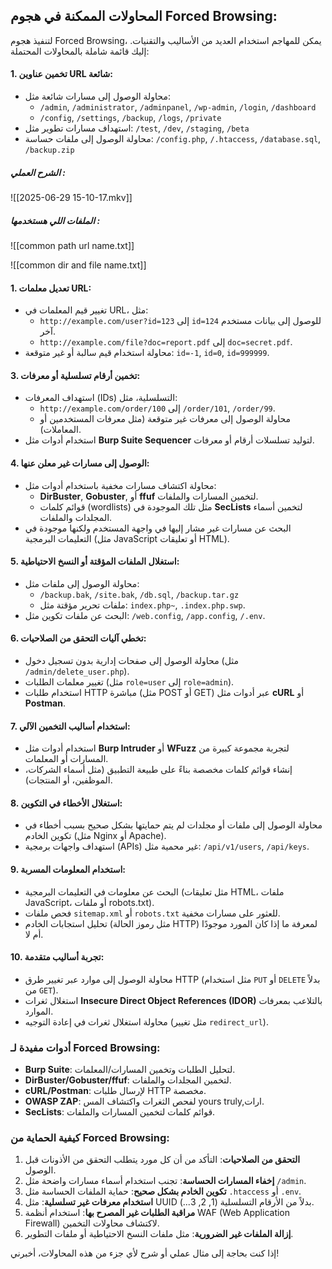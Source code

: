 
## المحاولات الممكنة في هجوم Forced Browsing:
لتنفيذ هجوم Forced Browsing، يمكن للمهاجم استخدام العديد من الأساليب والتقنيات. إليك قائمة شاملة بالمحاولات المحتملة:

#### 1. **تخمين عناوين URL شائعة**:
   - محاولة الوصول إلى مسارات شائعة مثل:
     - `/admin`, `/administrator`, `/adminpanel`, `/wp-admin`, `/login`, `/dashboard`
     - `/config`, `/settings`, `/backup`, `/logs`, `/private`
   - استهداف مسارات تطوير مثل: `/test`, `/dev`, `/staging`, `/beta`
   - محاولة الوصول إلى ملفات حساسة: `/config.php`, `/.htaccess`, `/database.sql`, `/backup.zip`
##### الشرح العملي :



![[2025-06-29 15-10-17.mkv]]
##### الملفات اللي هستخدمها :

![[common path url name.txt]]

![[common dir and file name.txt]]
#### 1. **تعديل معلمات URL**:
   - تغيير قيم المعلمات في URL، مثل:
     - `http://example.com/user?id=123` إلى `id=124` للوصول إلى بيانات مستخدم آخر.
     - `http://example.com/file?doc=report.pdf` إلى `doc=secret.pdf`.
   - محاولة استخدام قيم سالبة أو غير متوقعة: `id=-1`, `id=0`, `id=999999`.

#### 3. **تخمين أرقام تسلسلية أو معرفات**:
   - استهداف المعرفات (IDs) التسلسلية، مثل:
     - `http://example.com/order/100` إلى `/order/101`, `/order/99`.
     - محاولة الوصول إلى معرفات غير متوقعة (مثل معرفات المستخدمين أو المعاملات).
   - استخدام أدوات مثل **Burp Suite Sequencer** لتوليد تسلسلات أرقام أو معرفات.

#### 4. **الوصول إلى مسارات غير معلن عنها**:
   - محاولة اكتشاف مسارات مخفية باستخدام أدوات مثل:
     - **DirBuster**, **Gobuster**, أو **ffuf** لتخمين المسارات والملفات.
     - قوائم كلمات (wordlists) مثل تلك الموجودة في **SecLists** لتخمين أسماء المجلدات والملفات.
   - البحث عن مسارات غير مشار إليها في واجهة المستخدم ولكنها موجودة في التعليمات البرمجية (مثل JavaScript أو تعليقات HTML).

#### 5. **استغلال الملفات المؤقتة أو النسخ الاحتياطية**:
   - محاولة الوصول إلى ملفات مثل:
     - `/backup.bak`, `/site.bak`, `/db.sql`, `/backup.tar.gz`
     - ملفات تحرير مؤقتة مثل: `index.php~`, `.index.php.swp`.
   - البحث عن ملفات تكوين مثل: `/web.config`, `/app.config`, `/.env`.

#### 6. **تخطي آليات التحقق من الصلاحيات**:
   - محاولة الوصول إلى صفحات إدارية بدون تسجيل دخول (مثل `/admin/delete_user.php`).
   - تغيير معلمات الطلبات (مثل `role=user` إلى `role=admin`).
   - استخدام طلبات HTTP مباشرة (مثل POST أو GET) عبر أدوات مثل **cURL** أو **Postman**.

#### 7. **استخدام أساليب التخمين الآلي**:
   - استخدام أدوات مثل **Burp Intruder** أو **WFuzz** لتجربة مجموعة كبيرة من المسارات أو المعلمات.
   - إنشاء قوائم كلمات مخصصة بناءً على طبيعة التطبيق (مثل أسماء الشركات، الموظفين، أو المنتجات).

#### 8. **استغلال الأخطاء في التكوين**:
   - محاولة الوصول إلى ملفات أو مجلدات لم يتم حمايتها بشكل صحيح بسبب أخطاء في تكوين الخادم (مثل Nginx أو Apache).
   - استهداف واجهات برمجية (APIs) غير محمية مثل: `/api/v1/users`, `/api/keys`.

#### 9. **استخدام المعلومات المسربة**:
   - البحث عن معلومات في التعليمات البرمجية (مثل تعليقات HTML، ملفات JavaScript، أو ملفات robots.txt).
   - فحص ملفات `sitemap.xml` أو `robots.txt` للعثور على مسارات مخفية.
   - تحليل استجابات الخادم (مثل رموز الحالة HTTP) لمعرفة ما إذا كان المورد موجودًا أم لا.

#### 10. **تجربة أساليب متقدمة**:
 - محاولة الوصول إلى موارد عبر تغيير طرق HTTP (مثل استخدام `PUT` أو `DELETE` بدلاً من `GET`).
- استغلال ثغرات **Insecure Direct Object References (IDOR)** بالتلاعب بمعرفات الموارد.
- محاولة استغلال ثغرات في إعادة التوجيه (مثل تغيير `redirect_url`).

### أدوات مفيدة لـ Forced Browsing:
- **Burp Suite**: لتحليل الطلبات وتخمين المسارات/المعلمات.
- **DirBuster/Gobuster/ffuf**: لتخمين المجلدات والملفات.
- **cURL/Postman**: لإرسال طلبات HTTP مخصصة.
- **OWASP ZAP**: لفحص الثغرات واكتشاف المس yours truly,ارات.
- **SecLists**: قوائم كلمات لتخمين المسارات والملفات.

### كيفية الحماية من Forced Browsing:
1. **التحقق من الصلاحيات**: التأكد من أن كل مورد يتطلب التحقق من الأذونات قبل الوصول.
2. **إخفاء المسارات الحساسة**: تجنب استخدام أسماء مسارات واضحة مثل `/admin`.
3. **تكوين الخادم بشكل صحيح**: حماية الملفات الحساسة مثل `.htaccess` أو `.env`.
4. **استخدام معرفات غير تسلسلية**: مثل UUID بدلاً من الأرقام التسلسلية (1, 2, 3...).
5. **مراقبة الطلبات غير المصرح بها**: استخدام أنظمة WAF (Web Application Firewall) لاكتشاف محاولات التخمين.
6. **إزالة الملفات غير الضرورية**: مثل ملفات النسخ الاحتياطية أو ملفات التطوير.

إذا كنت بحاجة إلى مثال عملي أو شرح لأي جزء من هذه المحاولات، أخبرني!